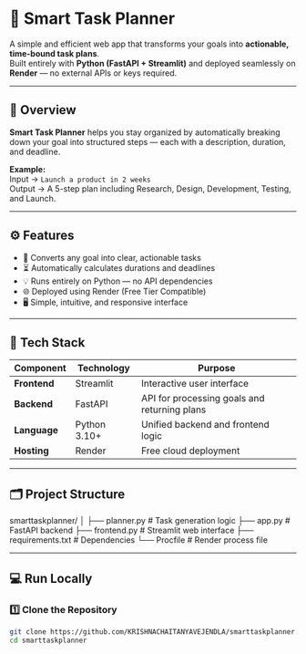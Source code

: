 # 🧠 Smart Task Planner  

A simple and efficient web app that transforms your goals into **actionable, time-bound task plans**.  
Built entirely with **Python (FastAPI + Streamlit)** and deployed seamlessly on **Render** — no external APIs or keys required.  

---

## 🚀 Overview  

**Smart Task Planner** helps you stay organized by automatically breaking down your goal into structured steps — each with a description, duration, and deadline.  

**Example:**  
Input → `Launch a product in 2 weeks`  
Output → A 5-step plan including Research, Design, Development, Testing, and Launch.

---

## ⚙️ Features  

- 🧩 Converts any goal into clear, actionable tasks  
- ⏳ Automatically calculates durations and deadlines  
- 💡 Runs entirely on Python — no API dependencies  
- 🌐 Deployed using Render (Free Tier Compatible)  
- 🖥️ Simple, intuitive, and responsive interface  

---

## 🧠 Tech Stack  

| Component | Technology | Purpose |
|------------|-------------|----------|
| **Frontend** | Streamlit | Interactive user interface |
| **Backend** | FastAPI | API for processing goals and returning plans |
| **Language** | Python 3.10+ | Unified backend and frontend logic |
| **Hosting** | Render | Free cloud deployment |

---

## 🗂️ Project Structure  
smarttaskplanner/
│
├── planner.py        # Task generation logic
├── app.py            # FastAPI backend
├── frontend.py       # Streamlit web interface
├── requirements.txt  # Dependencies
└── Procfile          # Render process file


---

## 💻 Run Locally  

### 1️⃣ Clone the Repository  
```bash
git clone https://github.com/KRISHNACHAITANYAVEJENDLA/smarttaskplanner.git
cd smarttaskplanner

